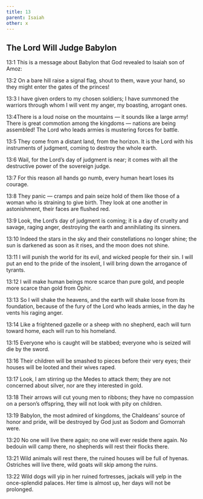 ```yaml
---
title: 13
parent: Isaiah
other: x
---
```


## The Lord Will Judge Babylon


<a name="13:1">13:1</a> This is a message about Babylon that God revealed to Isaiah son of Amoz:

<a name="13:2">13:2</a> On a bare hill raise a signal flag,
shout to them,
wave your hand,
so they might enter the gates of the princes!

<a name="13:3">13:3</a> I have given orders to my chosen soldiers;
I have summoned the warriors through whom I will vent my anger,
my boasting, arrogant ones.

<a name="13:4">13:4</a>There is a loud noise on the mountains — 
it sounds like a large army!
There is great commotion among the kingdoms — 
nations are being assembled!
The Lord who leads armies is mustering
forces for battle.

<a name="13:5">13:5</a> They come from a distant land,
from the horizon.
It is the Lord with his instruments of judgment,
coming to destroy the whole earth.

<a name="13:6">13:6</a> Wail, for the Lord’s day of judgment is near;
it comes with all the destructive power of the sovereign judge.

<a name="13:7">13:7</a> For this reason all hands go numb,
every human heart loses its courage.

<a name="13:8">13:8</a> They panic — 
cramps and pain seize hold of them
like those of a woman who is straining to give birth.
They look at one another in astonishment,
their faces are flushed red.

<a name="13:9">13:9</a> Look, the Lord’s day of judgment is coming;
it is a day of cruelty and savage, raging anger,
destroying the earth
and annihilating its sinners.

<a name="13:10">13:10</a> Indeed the stars in the sky and their constellations
no longer shine;
the sun is darkened as soon as it rises,
and the moon does not shine.

<a name="13:11">13:11</a> I will punish the world for its evil,
and wicked people for their sin.
I will put an end to the pride of the insolent,
I will bring down the arrogance of tyrants.

<a name="13:12">13:12</a> I will make human beings more scarce than pure gold,
and people more scarce than gold from Ophir.

<a name="13:13">13:13</a> So I will shake the heavens,
and the earth will shake loose from its foundation,
because of the fury of the Lord who leads armies,
in the day he vents his raging anger.

<a name="13:14">13:14</a> Like a frightened gazelle
or a sheep with no shepherd,
each will turn toward home,
each will run to his homeland.

<a name="13:15">13:15</a> Everyone who is caught will be stabbed;
everyone who is seized will die by the sword.

<a name="13:16">13:16</a> Their children will be smashed to pieces before their very eyes;
their houses will be looted
and their wives raped.

<a name="13:17">13:17</a> Look, I am stirring up the Medes to attack them;
they are not concerned about silver,
nor are they interested in gold.

<a name="13:18">13:18</a> Their arrows will cut young men to ribbons;
they have no compassion on a person’s offspring,
they will not look with pity on children.

<a name="13:19">13:19</a> Babylon, the most admired of kingdoms,
the Chaldeans’ source of honor and pride,
will be destroyed by God
just as Sodom and Gomorrah were.

<a name="13:20">13:20</a> No one will live there again;
no one will ever reside there again.
No bedouin will camp there,
no shepherds will rest their flocks there.

<a name="13:21">13:21</a> Wild animals will rest there,
the ruined houses will be full of hyenas.
Ostriches will live there,
wild goats will skip among the ruins.

<a name="13:22">13:22</a> Wild dogs will yip in her ruined fortresses,
jackals will yelp in the once-splendid palaces.
Her time is almost up,
her days will not be prolonged.